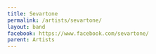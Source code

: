 ```yaml
---
title: Sevartone
permalink: /artists/sevartone/
layout: band
facebook: https://www.facebook.com/sevartone/
parent: Artists
---
```


